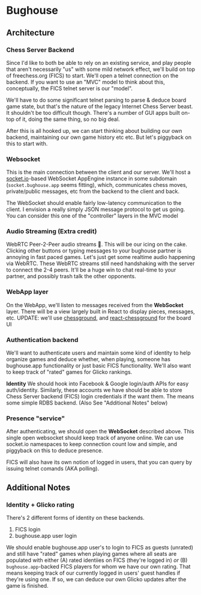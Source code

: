 # Bughouse

## Architecture

### Chess Server Backend
Since I'd like to both be able to rely on an existing service, and play people that aren't necessarily "us" with some mild network effect, we'll build on top of freechess.org (FICS) to start.  We'll open a telnet connection on the backend.  If you want to use an "MVC" model to think about this, conceptually, the FICS telnet server is our "model".

We'll have to do some significant telnet parsing to parse & deduce board game state, but that's the nature of the legacy Internet Chess Server beast.  It shouldn't be too difficult though.  There's a number of GUI apps built on-top of it, doing the same thing, so no big deal.

After this is all hooked up, we can start thinking about building our own backend, maintaining our own game history etc etc.  But let's piggyback on this to start with.

### Websocket
This is the main connection between the client and our server.  We'll host a [socket.io](https://socket.io/)-based WebSocket AppEngine instance in some subdomain (`socket.bughouse.app` seems fitting), which, communicates chess moves, private/public messages, etc from the backend to the client and back.

The WebSocket should enable fairly low-latency communication to the client.  I envision a really simply JSON message protocol to get us going. You can consider this one of the "controller" layers in the MVC model

### Audio Streaming (Extra credit)
WebRTC Peer-2-Peer audio streams 🤯.  This will be our icing on the cake. Clicking other buttons or typing messages to your bughouse partner is annoying in fast paced games.  Let's just get some realtime audio happening via WebRTC.  These WebRTC streams still need handshaking with the server to connect the 2-4 peers.  It'll be a huge win to chat real-time to your partner, and possibly trash talk the other opponents.

### WebApp layer
On the WebApp, we'll listen to messages received from the **WebSocket** layer.  There will be a view largely built in React to display pieces, messages, etc.
UPDATE: we'll use [chessground](https://github.com/ornicar/chessground), and [react-chessground](https://github.com/ruilisi/react-chessground) for the board UI

### Authentication backend
We'll want to authenticate users and maintain some kind of identity to help organize games and deduce whether, when playing, someone has bughouse.app functionality or just basic FICS functionality.  We'll also want to  keep track of "rated" games for Glicko rankings.

**Identity**
We should hook into Facebook & Google login/auth APIs for easy auth/identity.  Similarly, these accounts we have should be able to store Chess Server backend (FICS) login credentials if the want them.  The means some simple RDBS backend.  (Also See "Additional Notes" below)

### Presence "service"
After authenticating, we should open the **WebSocket** described above.  This single open websocket should keep track of anyone online.  We can use socket.io namespaces to keep connection count low and simple, and piggyback on this to deduce presence.

FICS will also have its own notion of logged in users, that you can query by issuing telnet comands (AKA polling).

## Additional Notes

### Identity + Glicko rating
There's 2 different forms of identity on these backends.
1. FICS login
2. bughouse.app user login

We should enable bughouse.app user's to login to FICS as guests (unrated) and still have "rated" games when playing games where all seats are populated with either (A) rated identiies on FICS (they're logged in) *or* (B) `bughouse.app`-backed FICS players for whom we have our own rating.  That means keeping track of our currently logged in users' guest handles if they're using one. If so, we can deduce our own Glicko updates after the game is finished.

